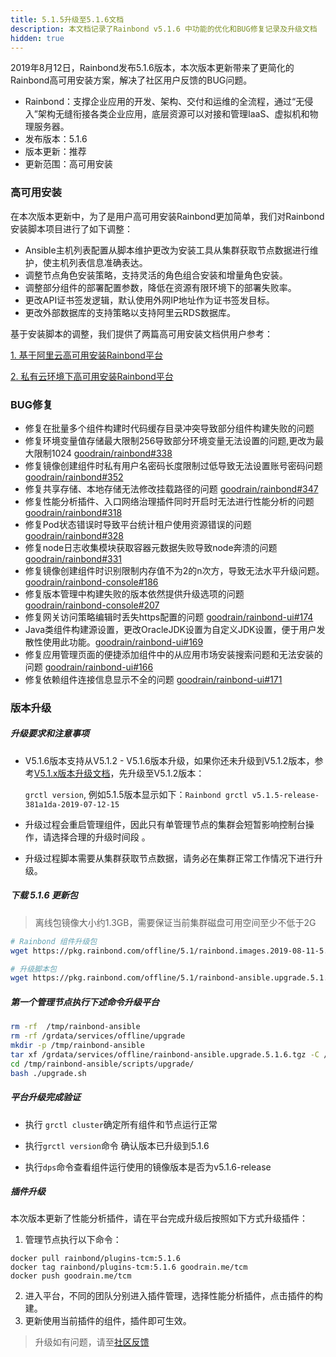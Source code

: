 ```yaml
---
title: 5.1.5升级至5.1.6文档
description: 本文档记录了Rainbond v5.1.6 中功能的优化和BUG修复记录及升级文档
hidden: true
---
```




2019年8月12日，Rainbond发布5.1.6版本，本次版本更新带来了更简化的Rainbond高可用安装方案，解决了社区用户反馈的BUG问题。

- Rainbond：支撑企业应用的开发、架构、交付和运维的全流程，通过“无侵入”架构无缝衔接各类企业应用，底层资源可以对接和管理IaaS、虚拟机和物理服务器。
- 发布版本：5.1.6
- 版本更新：推荐
- 更新范围：高可用安装

### 高可用安装

在本次版本更新中，为了是用户高可用安装Rainbond更加简单，我们对Rainbond安装脚本项目进行了如下调整：

* Ansible主机列表配置从脚本维护更改为安装工具从集群获取节点数据进行维护，使主机列表信息准确表达。
* 调整节点角色安装策略，支持灵活的角色组合安装和增量角色安装。
* 调整部分组件的部署配置参数，降低在资源有限环境下的部署失败率。
* 更改API证书签发逻辑，默认使用外网IP地址作为证书签发目标。
* 更改外部数据库的支持策略以支持阿里云RDS数据库。

基于安装脚本的调整，我们提供了两篇高可用安装文档供用户参考：

[1. 基于阿里云高可用安装Rainbond平台](https://www.rainbond.com/docs/user-operations/install/install-base-alicloud/)

[2. 私有云环境下高可用安装Rainbond平台](https://www.rainbond.com/docs/user-operations/install/install-base-ha/)

### BUG修复

* 修复在批量多个组件构建时代码缓存目录冲突导致部分组件构建失败的问题
* 修复环境变量值存储最大限制256导致部分环境变量无法设置的问题,更改为最大限制1024 [goodrain/rainbond#338](https://github.com/goodrain/rainbond/issues/338)
* 修复镜像创建组件时私有用户名密码长度限制过低导致无法设置账号密码问题 [goodrain/rainbond#352](https://github.com/goodrain/rainbond/issues/352)
* 修复共享存储、本地存储无法修改挂载路径的问题 [goodrain/rainbond#347](https://github.com/goodrain/rainbond/issues/347)
* 修复性能分析插件、入口网络治理插件同时开启时无法进行性能分析的问题 [goodrain/rainbond#318](https://github.com/goodrain/rainbond/issues/318)
* 修复Pod状态错误时导致平台统计租户使用资源错误的问题 [goodrain/rainbond#328](https://github.com/goodrain/rainbond/issues/328)
* 修复node日志收集模块获取容器元数据失败导致node奔溃的问题 [goodrain/rainbond#331](https://github.com/goodrain/rainbond/issues/331)
* 修复镜像创建组件时识别限制内存值不为2的n次方，导致无法水平升级问题。[goodrain/rainbond-console#186](https://github.com/goodrain/rainbond-console/issues/186)
* 修复版本管理中构建失败的版本依然提供升级选项的问题 [goodrain/rainbond-console#207](https://github.com/goodrain/rainbond-console/issues/207)
* 修复网关访问策略编辑时丢失https配置的问题 [goodrain/rainbond-ui#174](https://github.com/goodrain/rainbond-ui/issues/174)
* Java类组件构建源设置，更改OracleJDK设置为自定义JDK设置，便于用户发散性使用此功能。[goodrain/rainbond-ui#169](https://github.com/goodrain/rainbond-ui/issues/169)
* 修复应用管理页面的便捷添加组件中的从应用市场安装搜索问题和无法安装的问题 [goodrain/rainbond-ui#166](https://github.com/goodrain/rainbond-ui/issues/166)
* 修复依赖组件连接信息显示不全的问题 [goodrain/rainbond-ui#171](https://github.com/goodrain/rainbond-ui/issues/171)



### 版本升级

##### 升级要求和注意事项

- V5.1.6版本支持从V5.1.2 - V5.1.6版本升级，如果你还未升级到V5.1.2版本，参考[V5.1.x版本升级文档](https://www.rainbond.com/docs/user-operations/upgrade/)，先升级至V5.1.2版本：

  `grctl version`,  例如5.1.5版本显示如下：`Rainbond grctl v5.1.5-release-381a1da-2019-07-12-15`  

- 升级过程会重启管理组件，因此只有单管理节点的集群会短暂影响控制台操作，请选择合理的升级时间段 。

- 升级过程脚本需要从集群获取节点数据，请务必在集群正常工作情况下进行升级。

##### 下载 5.1.6 更新包

> 离线包镜像大小约1.3GB，需要保证当前集群磁盘可用空间至少不低于2G

```bash
# Rainbond 组件升级包
wget https://pkg.rainbond.com/offline/5.1/rainbond.images.2019-08-11-5.1.6.tgz -O /grdata/services/offline/rainbond.images.upgrade.5.1.6.tgz

# 升级脚本包
wget https://pkg.rainbond.com/offline/5.1/rainbond-ansible.upgrade.5.1.6.tgz -O /grdata/services/offline/rainbond-ansible.upgrade.5.1.6.tgz
```

##### 第一个管理节点执行下述命令升级平台

```bash
rm -rf  /tmp/rainbond-ansible
rm -rf /grdata/services/offline/upgrade
mkdir -p /tmp/rainbond-ansible
tar xf /grdata/services/offline/rainbond-ansible.upgrade.5.1.6.tgz -C /tmp/rainbond-ansible
cd /tmp/rainbond-ansible/scripts/upgrade/
bash ./upgrade.sh
```

##### 平台升级完成验证

- 执行 `grctl cluster`确定所有组件和节点运行正常

- 执行`grctl version`命令 确认版本已升级到5.1.6

- 执行`dps`命令查看组件运行使用的镜像版本是否为v5.1.6-release

##### 插件升级

本次版本更新了性能分析插件，请在平台完成升级后按照如下方式升级插件：

1. 管理节点执行以下命令：

```
docker pull rainbond/plugins-tcm:5.1.6
docker tag rainbond/plugins-tcm:5.1.6 goodrain.me/tcm
docker push goodrain.me/tcm
```

2. 进入平台，不同的团队分别进入插件管理，选择性能分析插件，点击插件的构建。
3. 更新使用当前插件的组件，插件即可生效。

>升级如有问题，请至[社区反馈](https://t.goodrain.com/)